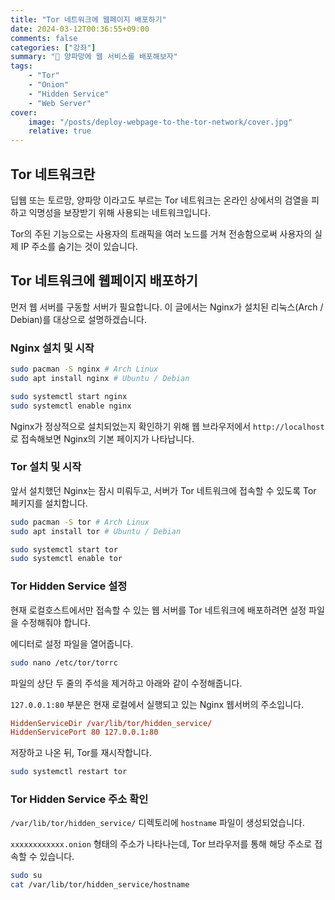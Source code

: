 ```yaml
---
title: "Tor 네트워크에 웹페이지 배포하기"
date: 2024-03-12T00:36:55+09:00
comments: false
categories: ["강좌"]
summary: "🧅 양파망에 웹 서비스를 배포해보자"
tags:
    - "Tor"
    - "Onion"
    - "Hidden Service"
    - "Web Server"
cover:
    image: "/posts/deploy-webpage-to-the-tor-network/cover.jpg"
    relative: true
---
```


## Tor 네트워크란

딥웹 또는 토르망, 양파망 이라고도 부르는 Tor 네트워크는 온라인 상에서의 검열을 피하고 익명성을 보장받기 위해 사용되는 네트워크입니다.

Tor의 주된 기능으로는 사용자의 트래픽을 여러 노드를 거쳐 전송함으로써 사용자의 실제 IP 주소를 숨기는 것이 있습니다.

## Tor 네트워크에 웹페이지 배포하기

먼저 웹 서버를 구동할 서버가 필요합니다. 이 글에서는 Nginx가 설치된 리눅스(Arch / Debian)를 대상으로 설명하겠습니다.

### Nginx 설치 및 시작

```bash
sudo pacman -S nginx # Arch Linux
sudo apt install nginx # Ubuntu / Debian

sudo systemctl start nginx
sudo systemctl enable nginx
```

Nginx가 정상적으로 설치되었는지 확인하기 위해 웹 브라우저에서 `http://localhost`로 접속해보면 Nginx의 기본 페이지가 나타납니다.

### Tor 설치 및 시작

앞서 설치했던 Nginx는 잠시 미뤄두고, 서버가 Tor 네트워크에 접속할 수 있도록 Tor 페키지를 설치합니다.

```bash
sudo pacman -S tor # Arch Linux
sudo apt install tor # Ubuntu / Debian

sudo systemctl start tor
sudo systemctl enable tor
```

### Tor Hidden Service 설정

현재 로컬호스트에서만 접속할 수 있는 웹 서버를 Tor 네트워크에 배포하려면 설정 파일을 수정해줘야 합니다.

에디터로 설정 파일을 열어줍니다.

```bash
sudo nano /etc/tor/torrc
```

파일의 상단 두 줄의 주석을 제거하고 아래와 같이 수정해줍니다.

`127.0.0.1:80` 부분은 현재 로컬에서 실행되고 있는 Nginx 웹서버의 주소입니다.

```conf
HiddenServiceDir /var/lib/tor/hidden_service/
HiddenServicePort 80 127.0.0.1:80
```

저장하고 나온 뒤, Tor를 재시작합니다.

```bash
sudo systemctl restart tor
```

### Tor Hidden Service 주소 확인

`/var/lib/tor/hidden_service/` 디렉토리에 `hostname` 파일이 생성되었습니다.

`xxxxxxxxxxxx.onion` 형태의 주소가 나타나는데, Tor 브라우저를 통해 해당 주소로 접속할 수 있습니다.

```bash
sudo su
cat /var/lib/tor/hidden_service/hostname
```
